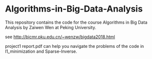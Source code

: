 # Algorithms-in-Big-Data-Analysis

This repository contains the code for the course Algorithms in Big Data Analysis by Zaiwen Wen at Peking University.

see http://bicmr.pku.edu.cn/~wenzw/bigdata2018.html

project1 report.pdf can help you navigate the problems of the code in l1_minimization and Sparse-Inverse.
